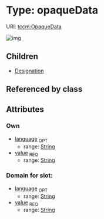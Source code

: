 
# Type: opaqueData




URI: [tccm:OpaqueData](https://hotecosystem.org/tccm/OpaqueData)


![img](images/OpaqueData.png)

## Children

 * [Designation](Designation.md)

## Referenced by class


## Attributes


### Own

 * [language](language.md)  <sub>OPT</sub>
    * range: [String](types/String.md)
 * [value](value.md)  <sub>REQ</sub>
    * range: [String](types/String.md)

### Domain for slot:

 * [language](language.md)  <sub>OPT</sub>
    * range: [String](types/String.md)
 * [value](value.md)  <sub>REQ</sub>
    * range: [String](types/String.md)
